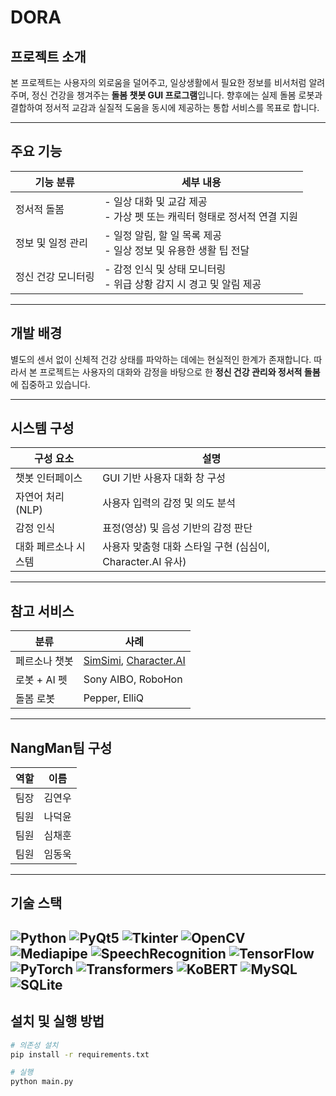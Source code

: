 # DORA

## 프로젝트 소개
본 프로젝트는 사용자의 외로움을 덜어주고, 일상생활에서 필요한 정보를 비서처럼 알려주며, 정신 건강을 챙겨주는 **돌봄 챗봇 GUI 프로그램**입니다. 향후에는 실제 돌봄 로봇과 결합하여 정서적 교감과 실질적 도움을 동시에 제공하는 통합 서비스를 목표로 합니다.

---

## 주요 기능

| 기능 분류         | 세부 내용 |
|------------------|-----------|
| 정서적 돌봄       | - 일상 대화 및 교감 제공<br>- 가상 펫 또는 캐릭터 형태로 정서적 연결 지원 |
| 정보 및 일정 관리 | - 일정 알림, 할 일 목록 제공<br>- 일상 정보 및 유용한 생활 팁 전달 |
| 정신 건강 모니터링 | - 감정 인식 및 상태 모니터링<br>- 위급 상황 감지 시 경고 및 알림 제공 |

---

## 개발 배경
별도의 센서 없이 신체적 건강 상태를 파악하는 데에는 현실적인 한계가 존재합니다. 따라서 본 프로젝트는 사용자의 대화와 감정을 바탕으로 한 **정신 건강 관리와 정서적 돌봄**에 집중하고 있습니다.

---

## 시스템 구성

| 구성 요소           | 설명 |
|--------------------|------|
| 챗봇 인터페이스     | GUI 기반 사용자 대화 창 구성 |
| 자연어 처리 (NLP)   | 사용자 입력의 감정 및 의도 분석 |
| 감정 인식           | 표정(영상) 및 음성 기반의 감정 판단 |
| 대화 페르소나 시스템 | 사용자 맞춤형 대화 스타일 구현 (심심이, Character.AI 유사) |

---

## 참고 서비스

| 분류         | 사례 |
|--------------|------|
| 페르소나 챗봇 | [SimSimi](https://simsimi.com), [Character.AI](https://beta.character.ai/) |
| 로봇 + AI 펫  | Sony AIBO, RoboHon |
| 돌봄 로봇     | Pepper, ElliQ |

---

## **NangMan**팀 구성

| 역할   | 이름       |
|--------|------------|
| 팀장   | 김연우     |
| 팀원   | 나덕윤     |
| 팀원   | 심채훈     |
| 팀원   | 임동욱     |

---

## 기술 스택
![Python](https://img.shields.io/badge/Python-3.12-blue?logo=python&logoColor=white)
![PyQt5](https://img.shields.io/badge/PyQt5-GUI%20Framework-green?logo=qt&logoColor=white)
![Tkinter](https://img.shields.io/badge/Tkinter-GUI%20Framework-lightgrey)
![OpenCV](https://img.shields.io/badge/OpenCV-Video%20Processing-orange?logo=opencv&logoColor=white)
![Mediapipe](https://img.shields.io/badge/Mediapipe-Face%20Landmarks-red)
![SpeechRecognition](https://img.shields.io/badge/SpeechRecognition-Audio-yellow)
![TensorFlow](https://img.shields.io/badge/TensorFlow-ML-orange?logo=tensorflow)
![PyTorch](https://img.shields.io/badge/PyTorch-DeepLearning-red?logo=pytorch)
![Transformers](https://img.shields.io/badge/Transformers-HuggingFace-yellow?logo=huggingface)
![KoBERT](https://img.shields.io/badge/KoBERT-Korean%20NLP-blue)
![MySQL](https://img.shields.io/badge/MySQL-Database-blue?logo=mysql)
![SQLite](https://img.shields.io/badge/SQLite-LightweightDB-lightblue?logo=sqlite)
---

## 설치 및 실행 방법

```bash
# 의존성 설치
pip install -r requirements.txt

# 실행
python main.py
